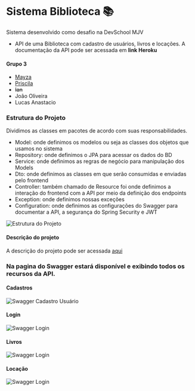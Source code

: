 # Sistema Biblioteca 📚
Sistema desenvolvido como desafio na DevSchool MJV

* API de uma Biblioteca com cadastro de usuários, livros e locações. A documentação da API pode ser acessada em **link Heroku**

#### Grupo 3
                
+ [Mayza](https://github.com/mayzacatrinck)
+ [Priscila](https://github.com/Prissie)
+ ~~Ian~~
+ João Oliveira
+ Lucas Anastacio


### Estrutura do Projeto

Dividimos as classes em pacotes de acordo com suas responsabilidades.

* Model: onde definimos os modelos ou seja as classes dos objetos que usamos no sistema
* Repository: onde definimos o JPA para acessar os dados do BD
* Service: onde definimos as regras de negócio para manipulação dos Models
* Dto: onde definimos as classes em que serão consumidas e enviadas pelo frontend
* Controller: também chamado de Resource foi onde definimos a interação do frontend com a API por meio da definição dos endpoints
* Exception: onde definimos nossas exceções
* Configuration: onde definimos as configurações do Swagger para documentar a API, a segurança do Spring Security e JWT

![Estrutura do Projeto](https://github.com/MJV-Grupo3/sistema-biblioteca/blob/main/imagens/Estrutura%20projeto.png)

#### Descrição do projeto

A descrição do projeto pode ser acessada [aqui](https://github.com/MJV-Grupo3/sistema-biblioteca/blob/main/src/assets/Back%20-%20Biblioteca.docx.pdf)

### Na pagina do Swagger estará disponível e exibindo todos os recursos da API.

#### Cadastros

![Swagger Cadastro Usuário](https://github.com/MJV-Grupo3/sistema-biblioteca/blob/main/imagens/swagger_cadastro.PNG)

#### Login

![Swagger Login](https://github.com/MJV-Grupo3/sistema-biblioteca/blob/main/imagens/swagger_login.PNG)

#### Livros

![Swagger Login](https://github.com/MJV-Grupo3/sistema-biblioteca/blob/main/imagens/swagger_livro.PNG)

#### Locação

![Swagger Login](https://github.com/MJV-Grupo3/sistema-biblioteca/blob/main/imagens/swagger_locacao.PNG)
